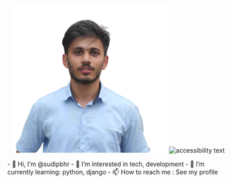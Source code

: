 <p align="center">
  <img src="images/sudip.jpg" width="350" title="hover text">
  <img src="images/sudip,jpg" width="350" alt="accessibility text">
</p>
- 👋 Hi, I’m @sudipbhr
- 👀 I’m interested in tech, development
- 🌱 I’m currently learning: python, django
- 📫 How to reach me : See my profile

<!---
sudipbhr/sudipbhr is a ✨ special ✨ repository because its `README.md` (this file) appears on your GitHub profile.
You can click the Preview link to take a look at your changes.
--->
